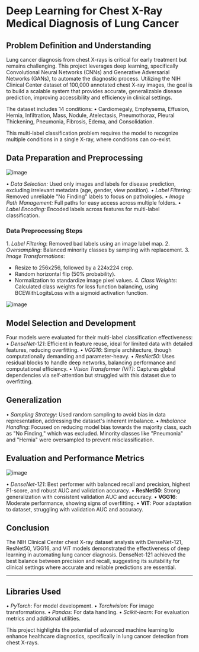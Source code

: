  # Deep Learning for Chest X-Ray Medical Diagnosis of Lung Cancer

## Problem Definition and Understanding

Lung cancer diagnosis from chest X-rays is critical for early treatment but remains challenging. This project leverages deep learning, specifically Convolutional Neural Networks (CNNs) and Generative Adversarial Networks (GANs), to automate the diagnostic process. Utilizing the NIH Clinical Center dataset of 100,000 annotated chest X-ray images, the goal is to build a scalable system that provides accurate, generalizable disease prediction, improving accessibility and efficiency in clinical settings.

The dataset includes 14 conditions:
•⁠  ⁠Cardiomegaly, Emphysema, Effusion, Hernia, Infiltration, Mass, Nodule, Atelectasis, Pneumothorax, Pleural Thickening, Pneumonia, Fibrosis, Edema, and Consolidation.
  
This multi-label classification problem requires the model to recognize multiple conditions in a single X-ray, where conditions can co-exist.

## Data Preparation and Preprocessing
![image](https://github.com/user-attachments/assets/10fc08c2-2c48-45a8-a82d-ecf6d55b64ef)

•⁠  ⁠*Data Selection:* Used only images and labels for disease prediction, excluding irrelevant metadata (age, gender, view position).
•⁠  ⁠*Label Filtering:* Removed unreliable "No Finding" labels to focus on pathologies.
•⁠  ⁠*Image Path Management:* Full paths for easy access across multiple folders.
•⁠  ⁠*Label Encoding:* Encoded labels across features for multi-label classification.

### Data Preprocessing Steps
1.⁠ ⁠*Label Filtering*: Removed bad labels using an image label map.
2.⁠ ⁠*Oversampling*: Balanced minority classes by sampling with replacement.
3.⁠ ⁠*Image Transformations*:
   - Resize to 256x256, followed by a 224x224 crop.
   - Random horizontal flip (50% probability).
   - Normalization to standardize image pixel values.
4.⁠ ⁠*Class Weights*: Calculated class weights for loss function balancing, using BCEWithLogitsLoss with a sigmoid activation function.

![image](https://github.com/user-attachments/assets/44a62354-100a-4e5c-a6ec-62002c396c44)

## Model Selection and Development

Four models were evaluated for their multi-label classification effectiveness:
•⁠  ⁠*DenseNet-121*: Efficient in feature reuse, ideal for limited data with detailed features, reducing overfitting.
•⁠  ⁠*VGG16*: Simple architecture, though computationally demanding and parameter-heavy.
•⁠  ⁠*ResNet50*: Uses residual blocks to handle deep networks, balancing performance and computational efficiency.
•⁠  ⁠*Vision Transformer (ViT)*: Captures global dependencies via self-attention but struggled with this dataset due to overfitting.

## Generalization

•⁠  ⁠*Sampling Strategy*: Used random sampling to avoid bias in data representation, addressing the dataset's inherent imbalance.
•⁠  ⁠*Imbalance Handling*: Focused on reducing model bias towards the majority class, such as "No Finding," which was excluded. Minority classes like "Pneumonia" and "Hernia" were oversampled to prevent misclassification.

## Evaluation and Performance Metrics

![image](https://github.com/user-attachments/assets/2e05d57d-0815-4948-b649-6ef177bf7821)

•⁠  *⁠*DenseNet-121**: Best performer with balanced recall and precision, highest F1-score, and robust AUC and validation accuracy.
•⁠  ⁠**ResNet50**: Strong generalization with consistent validation AUC and accuracy.
•⁠  ⁠**VGG16**: Moderate performance, showing signs of overfitting.
•⁠  ⁠**ViT**: Poor adaptation to dataset, struggling with validation AUC and accuracy.

## Conclusion

The NIH Clinical Center chest X-ray dataset analysis with DenseNet-121, ResNet50, VGG16, and ViT models demonstrated the effectiveness of deep learning in automating lung cancer diagnosis. DenseNet-121 achieved the best balance between precision and recall, suggesting its suitability for clinical settings where accurate and reliable predictions are essential.

---

## Libraries Used
•⁠  ⁠*PyTorch*: For model development.
•⁠  ⁠*Torchvision*: For image transformations.
•⁠  ⁠*Pandas*: For data handling.
•⁠  ⁠*Scikit-learn*: For evaluation metrics and additional utilities. 

This project highlights the potential of advanced machine learning to enhance healthcare diagnostics, specifically in lung cancer detection from chest X-rays.

